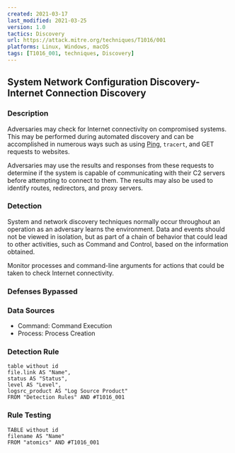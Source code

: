 ```yaml
---
created: 2021-03-17
last_modified: 2021-03-25
version: 1.0
tactics: Discovery
url: https://attack.mitre.org/techniques/T1016/001
platforms: Linux, Windows, macOS
tags: [T1016_001, techniques, Discovery]
---
```


## System Network Configuration Discovery- Internet Connection Discovery

### Description

Adversaries may check for Internet connectivity on compromised systems. This may be performed during automated discovery and can be accomplished in numerous ways such as using [Ping](https://attack.mitre.org/software/S0097), <code>tracert</code>, and GET requests to websites.

Adversaries may use the results and responses from these requests to determine if the system is capable of communicating with their C2 servers before attempting to connect to them. The results may also be used to identify routes, redirectors, and proxy servers.

### Detection

System and network discovery techniques normally occur throughout an operation as an adversary learns the environment. Data and events should not be viewed in isolation, but as part of a chain of behavior that could lead to other activities, such as Command and Control, based on the information obtained.

Monitor processes and command-line arguments for actions that could be taken to check Internet connectivity.

### Defenses Bypassed



### Data Sources

  - Command: Command Execution
  -  Process: Process Creation
### Detection Rule

```dataview
table without id
file.link AS "Name",
status AS "Status",
level AS "Level",
logsrc_product AS "Log Source Product"
FROM "Detection Rules" AND #T1016_001
```

### Rule Testing

```dataview
TABLE without id
filename AS "Name"
FROM "atomics" AND #T1016_001
```
